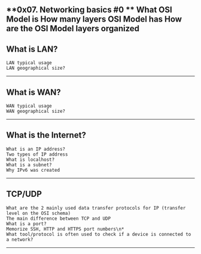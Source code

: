 **0x07. Networking basics #0 **
	What OSI Model is
	How many layers OSI Model has
	How are the OSI Model layers organized
---

## What is LAN?
	LAN typical usage
	LAN geographical size?
---

## What is WAN?
	WAN typical usage
	WAN geographical size?
---

## What is the Internet?
	What is an IP address?
	Two types of IP address
	What is localhost?
	What is a subnet?
	Why IPv6 was created
---

## TCP/UDP
	What are the 2 mainly used data transfer protocols for IP (transfer level on the OSI schema)
	The main difference between TCP and UDP
	What is a port?
	Memorize SSH, HTTP and HTTPS port numbers\n*
	What tool/protocol is often used to check if a device is connected to a network?
---
